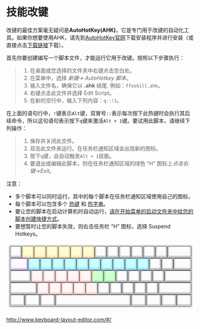 # 技能改键

改键的最佳方案毫无疑问是**AutoHotKey(AHK)**，它是专门用于改键的自动化工具。如果你想要使用AHK，请先到[AutoHotKey官网](https://www.autohotkey.com/)下载安装程序并进行安装（或直接点击[下载链接](https://www.autohotkey.com/download/ahk-install.exe)下载）。

首先你要创建编写一个脚本文件，才能运行它用于改键。按照以下步骤执行：

> 1. 在桌面或您选择的文件夹中右键点击空白处。
> 2. 在菜单中，选择 *新建-> AutoHotkey 脚本*。
> 3. 输入文件名，确保它以 **.ahk** 结尾. 例如：`ffoskill.ahk`。
> 4. 右键点击此文件并选择 Edit Script。
> 5. 在新的空行中，输入下列内容：`q::!1`。

在上面的语句行中，`!`键表示`Alt`键，双冒号`::`表示每次按下此热键时会执行其后续命令，所以这句语句表示按下`q`键来激活`Alt + 1`键。要试用此脚本，请继续下列操作：

> 1. 保存并关闭此文件。
> 2. 双击此文件来运行。在任务栏通知区域会出现新的图标。
> 3. 按下`q`键，会自动触发`Alt + 1`技能。
> 4. 要退出或编辑此脚本，则在任务栏通知区域的绿色 “H” 图标上*点击右键->Exit*。

注意：

- 多个脚本可以同时运行，其中的每个脚本在任务栏通知区域使用自己的图标。
- 每个脚本可以包含多个 [热键](http://ahkcn.sourceforge.net/docs/Hotkeys.htm) 和 [热字串](http://ahkcn.sourceforge.net/docs/Hotstrings.htm)。
- 要让您的脚本在启动计算机时自动运行，[请在开始菜单的启动文件夹中给您的脚本创建快捷方式](http://ahkcn.sourceforge.net/docs/FAQ.htm#Startup)。
- 要想暂时让您的脚本失效，则右击任务栏 “H” 图标，选择 Suspend Hotkeys。

![](/static/images/trick/keyboard.svg)

http://www.keyboard-layout-editor.com/#/